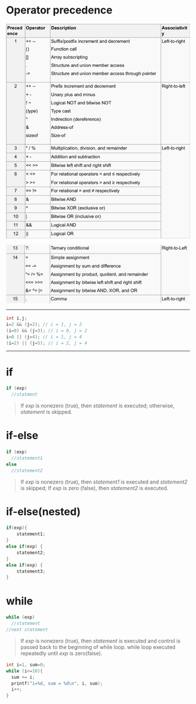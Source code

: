 # Operator precedence

![](img/precedence-1.png)

![](./img/precedence-2.png)

---

```c
int i,j;
i=2 && (j=2); // i = 1, j = 2
(i=0) && (j=3); // i = 0, j = 2
i=0 || (j=4); // i = 1, j = 4
(i=2) || (j=5); // i = 2, j = 4
```

---

# if

```c
if (exp)
  //statment
```

>If *exp* is nonezero (true), then *statement* is executed; otherwise, *statement* is skipped.

# if-else

```c
if (exp)
  //statement1
else
  //statement2
```

>If *exp* is nonezero (true), then *statement1* is executed and *statement2* is skipped; If *exp* is zero (false), then *statement2* is executed.

# if-else(nested)

```c
if(exp){
    statement1;
}
else if(exp) {
    statement2;
}
else if(exp) {
    statement3;
}
```

# while

```c
while (exp)
  //statement
//next statement  
```

>If *exp* is nonezero (true), then *statement* is executed and control is passed back to the beginning of while loop. while loop executed repeatedly until *exp* is zero(false).

```c
int i=1, sum=0;
while (i<=10){
  sum += i;
  printf("i=%d, sum = %d\n", i, sum);
  i++;
}
```